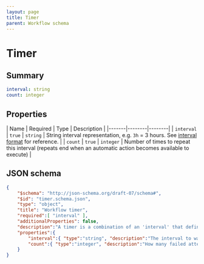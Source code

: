 ```yaml
---
layout: page
title: Timer
parent: Workflow schema
---
```


# Timer

## Summary

```yaml
interval: string
count: integer
```

## Properties

| Name | Required | Type | Description |
|-------|--------|--------|
| `interval` | `true` | `string` | String interval representation, e.g. `3h` = 3 hours. See [interval format](../intervalFormat.html) for reference. |
| `count` | `true` | `integer` | Number of times to repeat this interval (repeats end when an automatic action becomes available to execute) |

## JSON schema

```json
{
    "$schema": "http://json-schema.org/draft-07/schema#",
    "$id": "timer.schema.json",
    "type": "object",
    "title": "Workflow timer",
    "required":[ "interval" ],
    "additionalProperties": false,
    "description":"A timer is a combination of an 'interval' that defines the length of time to wait and a 'count' that describes the maximum number of times the timer will be executed.",
    "properties":{
        "interval":{ "type":"string", "description":"The interval to wait for this timer in CfFlow timer format. e.g. 1h for 1 hour, 1m for 1 minute, etc. Valid units are: s=second, m=minute, h=hour, d=day, w=week, y=year." },
        "count":{ "type":"integer", "description":"How many failed attempts to execute auto actions at this timer interval before giving up or moving on to the next interval timer configuration." }
    }
}
```
